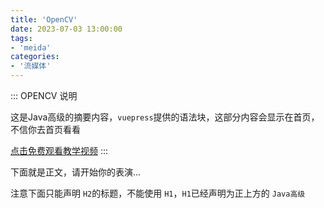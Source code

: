 ```yaml
---
title: 'OpenCV'
date: 2023-07-03 13:00:00
tags:
- 'meida'
categories:
- '流媒体'
---
```

::: OPENCV 说明

这是Java高级的摘要内容，`vuepress`提供的语法块，这部分内容会显示在首页，不信你去首页看看

[点击免费观看教学视频](https://ke.qq.com/course/5285550)
:::

<!-- more -->

下面就是正文，请开始你的表演...

注意下面只能声明 `H2`的标题，不能使用 `H1`，`H1`已经声明为正上方的 `Java高级`
